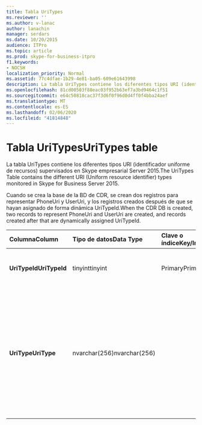 ```yaml
---
title: Tabla UriTypes
ms.reviewer: ''
ms.author: v-lanac
author: lanachin
manager: serdars
ms.date: 10/20/2015
audience: ITPro
ms.topic: article
ms.prod: skype-for-business-itpro
f1.keywords:
- NOCSH
localization_priority: Normal
ms.assetid: 77c4dfae-1b29-4e81-ba05-609e61643998
description: La tabla UriTypes contiene los diferentes tipos URI (identificador uniforme de recursos) supervisados en Skype empresarial Server 2015.
ms.openlocfilehash: 81cd00503f88eac03f952b63ef7a3bd9464c1f51
ms.sourcegitcommit: e64c50818cac37f3d6f0f96d0d4ff0f4bba24aef
ms.translationtype: MT
ms.contentlocale: es-ES
ms.lasthandoff: 02/06/2020
ms.locfileid: "41814848"
---
```

# <a name="uritypes-table"></a><span data-ttu-id="4fdc9-103">Tabla UriTypes</span><span class="sxs-lookup"><span data-stu-id="4fdc9-103">UriTypes table</span></span>
 
<span data-ttu-id="4fdc9-104">La tabla UriTypes contiene los diferentes tipos URI (identificador uniforme de recursos) supervisados en Skype empresarial Server 2015.</span><span class="sxs-lookup"><span data-stu-id="4fdc9-104">The UriTypes Table contains the different URI (Uniform resource identifier) types monitored in Skype for Business Server 2015.</span></span>

<span data-ttu-id="4fdc9-105">Cuando se crea la base de la BD de CDR, se crean dos registros para representar PhoneUri y UserUri, y los registros creados después de que se hayan asignado de forma dinámica UriTypeId.</span><span class="sxs-lookup"><span data-stu-id="4fdc9-105">When the CDR DB is created, two records to represent PhoneUri and UserUri are created, and records created after that are dynamically assigned UriTypeId.</span></span> 
  
|<span data-ttu-id="4fdc9-106">**Columna**</span><span class="sxs-lookup"><span data-stu-id="4fdc9-106">**Column**</span></span>|<span data-ttu-id="4fdc9-107">**Tipo de datos**</span><span class="sxs-lookup"><span data-stu-id="4fdc9-107">**Data Type**</span></span>|<span data-ttu-id="4fdc9-108">**Clave o índice**</span><span class="sxs-lookup"><span data-stu-id="4fdc9-108">**Key/Index**</span></span>|<span data-ttu-id="4fdc9-109">**Detalles**</span><span class="sxs-lookup"><span data-stu-id="4fdc9-109">**Details**</span></span>|
|:-----|:-----|:-----|:-----|
|<span data-ttu-id="4fdc9-110">**UriTypeId**</span><span class="sxs-lookup"><span data-stu-id="4fdc9-110">**UriTypeId**</span></span> <br/> |<span data-ttu-id="4fdc9-111">tinyint</span><span class="sxs-lookup"><span data-stu-id="4fdc9-111">tinyint</span></span>  <br/> |<span data-ttu-id="4fdc9-112">Primary</span><span class="sxs-lookup"><span data-stu-id="4fdc9-112">Primary</span></span>  <br/> |<span data-ttu-id="4fdc9-113">Identificador único asignado a un tipo de URI.</span><span class="sxs-lookup"><span data-stu-id="4fdc9-113">Unique identifier assigned to a URI type.</span></span>  <br/> <span data-ttu-id="4fdc9-114">Valores posibles: 0 a 255</span><span class="sxs-lookup"><span data-stu-id="4fdc9-114">Possible values - 0 to 255</span></span> |
|<span data-ttu-id="4fdc9-115">**UriType**</span><span class="sxs-lookup"><span data-stu-id="4fdc9-115">**UriType**</span></span> <br/> |<span data-ttu-id="4fdc9-116">nvarchar(256)</span><span class="sxs-lookup"><span data-stu-id="4fdc9-116">nvarchar(256)</span></span>  <br/> || <span data-ttu-id="4fdc9-117">Descripciones de los distintos tipos de URI.</span><span class="sxs-lookup"><span data-stu-id="4fdc9-117">Descriptions of the different URI types.</span></span> <span data-ttu-id="4fdc9-118">Los valores siguientes se han asignado previamente:</span><span class="sxs-lookup"><span data-stu-id="4fdc9-118">The following values are pre-assigned:</span></span> <br/>  <span data-ttu-id="4fdc9-119">URI de 1 teléfono</span><span class="sxs-lookup"><span data-stu-id="4fdc9-119">1 - Phone Uri</span></span> <br/>  <span data-ttu-id="4fdc9-120">0: URI de usuario</span><span class="sxs-lookup"><span data-stu-id="4fdc9-120">0 - User Uri</span></span> <br/> <br/>  <span data-ttu-id="4fdc9-121">Otros tipos posibles son:</span><span class="sxs-lookup"><span data-stu-id="4fdc9-121">Other possible types include:</span></span> <br/><span data-ttu-id="4fdc9-122">conferencia:uso compartido de aplicaciones</span><span class="sxs-lookup"><span data-stu-id="4fdc9-122">conf:applicationsharing</span></span> <br/> <span data-ttu-id="4fdc9-123">conferencia:audio-vídeo</span><span class="sxs-lookup"><span data-stu-id="4fdc9-123">conf:audio-video</span></span><br/> <span data-ttu-id="4fdc9-124">conf: chat</span><span class="sxs-lookup"><span data-stu-id="4fdc9-124">conf:chat</span></span><br/>    <span data-ttu-id="4fdc9-125">conferencia:foco</span><span class="sxs-lookup"><span data-stu-id="4fdc9-125">conf:focus</span></span><br/>   <span data-ttu-id="4fdc9-126">mras</span><span class="sxs-lookup"><span data-stu-id="4fdc9-126">mras</span></span><br/>
